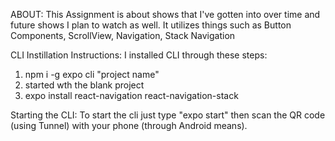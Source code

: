 ABOUT: This Assignment is about shows that I've gotten into over time and future shows I plan to watch as well. It utilizes things such as Button Components, ScrollView, Navigation, Stack Navigation

CLI Instillation Instructions: I installed CLI through these steps:

1. npm i -g expo cli "project name"
2. started wth the blank project
3. expo install react-navigation react-navigation-stack

Starting the CLI: To start the cli just type "expo start" then scan the QR code (using Tunnel) with your phone (through Android means).
